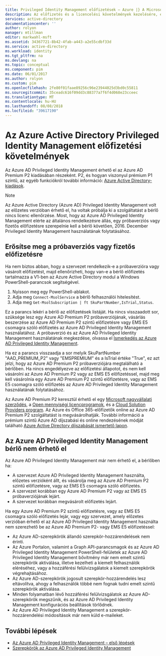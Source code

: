 ```yaml
---
title: Privileged Identity Management előfizetések – Azure |} A Microsoft Docs
description: Az előfizetés és a licencelési követelmények kezelésére, és a bérlő Azure AD Privileged Identity Management használatával
services: active-directory
documentationcenter: ''
author: rolyon
manager: mtillman
editor: markwahl-msft
ms.assetid: 34367721-8b42-4fab-a443-a2e55cdbf33d
ms.service: active-directory
ms.workload: identity
ms.tgt_pltfrm: na
ms.devlang: na
ms.topic: conceptual
ms.component: pim
ms.date: 06/01/2017
ms.author: rolyon
ms.custom: pim
ms.openlocfilehash: 2fe80f01faae89256c96e23944025d3bd0c55811
ms.sourcegitcommit: 35ceadc616f09dd3c88377a7f6f4d068e23cceec
ms.translationtype: MT
ms.contentlocale: hu-HU
ms.lasthandoff: 08/08/2018
ms.locfileid: "39617190"
---
```

# <a name="azure-active-directory-privileged-identity-management-subscription-requirements"></a>Az Azure Active Directory Privileged Identity Management előfizetési követelmények

Az Azure AD Privileged Identity Management érhető el az Azure AD Premium P2 kiadásában részeként. P2, és hogyan viszonyul prémium P1 szintű, az egyéb funkciókról további információ: [Azure Active Directory-kiadások](../active-directory-editions.md).

>[!NOTE]
Az Azure Active Directory (Azure AD) Privileged Identity Management volt az előzetes verzióban érhető el, ha voltak próbálja ki a szolgáltatást a bérlő nincs licenc ellenőrzése.  Most, hogy az Azure AD Privileged Identity Management elérte az általános rendelkezésre állás, egy próbaverziós vagy fizetős előfizetésre szerepelnie kell a bérlő követően, 2016. December Privileged Identity Management használatának folytatásához.
  

## <a name="confirm-your-trial-or-paid-subscription"></a>Erősítse meg a próbaverziós vagy fizetős előfizetésre

Ha nem biztos abban, hogy a szervezet rendelkezik-e a próbaverzióra vagy vásárolt előfizetést, majd ellenőrizheti, hogy van-e a bérlő előfizetés tartalmazza a V1-ben az Azure Active Directory modul a Windows PowerShell-parancsok segítségével. 
1. Nyisson meg egy PowerShell-ablakot.
2. Adja meg `Connect-MsolService` a bérlő felhasználói hitelesítést.
3. Adja meg `Get-MsolSubscription | ft SkuPartNumber,IsTrial,Status`.

Ez a parancs lekéri a bérlő az előfizetések listáját. Ha nincs visszaadott sor, szüksége lesz egy Azure AD Premium P2 próbaverziójának, vásárlás beszerzése az Azure AD Premium P2 szintű előfizetésre vagy EMS E5 csomagra szóló előfizetés az Azure AD Privileged Identity Management használatához.  A próbaverzió és az Azure AD Privileged Identity Management használatának megkezdése, olvassa el [Ismerkedés az Azure AD Privileged Identity Management](pim-getting-started.md).

Ha ez a parancs visszaadja a sor melyik SkuPartNumber "AAD_PREMIUM_P2" vagy "EMSPREMIUM" és a IsTrial értéke "True", ez azt jelzi, hogy az Azure AD Premium P2 próbaverziójára megtalálható a bérlőben.  Ha nincs engedélyezve az előfizetési állapotot, és nem kell vásárolni az Azure AD Premium P2 vagy az EMS E5 előfizetéssel, majd meg kell vásárolnia egy Azure AD Premium P2 szintű előfizetésre, vagy az EMS E5 csomagra szóló előfizetés az Azure AD Privileged Identity Management használatának folytatásához.

Az Azure AD Premium P2 keresztül érhető el egy [Microsoft nagyvállalati szerződés](https://www.microsoft.com/en-us/licensing/licensing-programs/enterprise.aspx), a [Open mennyiségi licencprogramok](https://www.microsoft.com/en-us/licensing/licensing-programs/open-license.aspx), és a [Cloud Solution Providers program](https://partner.microsoft.com/en-US/cloud-solution-provider). Az Azure és Office 365-előfizetők online az Azure AD Premium P2 szolgáltatást is megvásárolhatják.  További információ a prémium szintű Azure AD díjszabási és online rendezésének módját található [Azure Active Directory díjszabását ismertető lapon](https://azure.microsoft.com/pricing/details/active-directory/).

## <a name="azure-ad-privileged-identity-management-is-not-available-in-tenant"></a>Az Azure AD Privileged Identity Management bérlő nem érhető el

Az Azure AD Privileged Identity Management már nem érhető el, a bérlőben ha:
- A szervezet Azure AD Privileged Identity Management használta, előzetes verzióként állt, és vásárolja meg az Azure AD Premium P2 szintű előfizetésre, vagy az EMS E5 csomagra szóló előfizetés.
- A szervezet korábban egy Azure AD Premium P2 vagy az EMS E5 próbaverziójának lejárt.
- A szervezet korábban megvásárolt előfizetés lejárt.

Ha egy Azure AD Premium P2 szintű előfizetésre, vagy az EMS E5 csomagra szóló előfizetés lejár, vagy egy szervezet, amely előzetes verzióban érhető el az Azure AD Privileged Identity Management használta nem szerezhető be az Azure AD Premium P2- vagy EMS E5 előfizetéssel:

- Az Azure AD-szerepkörök állandó szerepkör-hozzárendelések nem érinti.
- Az Azure Portalon, valamint a Graph API-parancsmagok és az Azure AD Privileged Identity Management PowerShell-felületek az Azure AD Privileged Identity Management bővítmény már nem emelt szintű szerepkörök aktiválása, illetve kezelheti a kiemelt felhasználók eléréséhez, vagy a hozzáférési felülvizsgálatok a kiemelt szerepkörök végrehajtásához.
- Az Azure AD-szerepkörök jogosult szerepkör-hozzárendelés lesz eltávolítva, ahogy a felhasználók többé nem fognak tudni emelt szintű szerepkörök aktiválása.
- Minden folyamatban lévő hozzáférési felülvizsgálatok az Azure AD-szerepkörök megszűnik, és az Azure AD Privileged Identity Management konfigurációs beállítások törlődnek.
- Az Azure AD Privileged Identity Management a szerepkör-hozzárendelési módosítások már nem küld e-maileket.

## <a name="next-steps"></a>További lépések

- [Az Azure AD Privileged Identity Management – első lépések](pim-getting-started.md)
- [Szerepkörök az Azure AD Privileged Identity Management](pim-roles.md)
